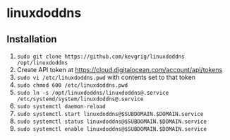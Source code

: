# linuxdoddns

## Installation

1. `sudo git clone https://github.com/kevgrig/linuxdoddns /opt/linuxdoddns`
2. Create API token at <https://cloud.digitalocean.com/account/api/tokens>
3. `sudo vi /etc/linuxdoddns.pwd` with contents set to that token
4. `sudo chmod 600 /etc/linuxdoddns.pwd`
5. `sudo ln -s /opt/linuxdoddns/linuxdoddns@.service /etc/systemd/system/linuxdoddns@.service`
6. `sudo systemctl daemon-reload`
7. `sudo systemctl start linuxdoddns@$SUBDOMAIN.$DOMAIN.service`
8. `sudo systemctl status linuxdoddns@$SUBDOMAIN.$DOMAIN.service`
9. `sudo systemctl enable linuxdoddns@$SUBDOMAIN.$DOMAIN.service`
